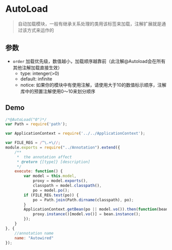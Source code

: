 # AutoLoad
> 自动加载模块，一般有继承关系处理的类用该标签来加载，注解扩展就是通过该方式来运作的

## 参数

- `order` 加载优先级，数值越小，加载顺序越靠前（此注解@Autoload会在所有其他注解加载直接生效）
  - type: intenger(>0)
  - default: infinite
  - notice: 如果你的模块中有使用注解，请使用大于10的数值标示顺序，注解库中的预置注解使用0～10来划分顺序

## Demo

```javascript
/*@AutoLoad("0")*/
var Path = require('path');

var ApplicationContext = require('../../ApplicationContext');

var FILE_REG = /^\.+\//;
module.exports = require("../Annotation").extend({
    /**
     *  the annotation affect
     * @return {[type]} [description]
     */
    execute: function() {
        var model = this.model,
            proxy = model.exports(),
            classpath = model.classpath(),
            po = model.po();
        if (FILE_REG.test(po)) {
            po = Path.join(Path.dirname(classpath), po);
        }
        ApplicationContext.getBean(po || model.vo()).then(function(bean) {
            proxy.instance()[model.vo()] = bean.instance();
        });
    }
}, {
    //annotation name
    name: "Autowired"
});

```

